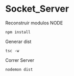 

# Socket_Server


Reconstruir modulos NODE
```
npm install
```

Generar dist
```
tsc -w
```

Correr Server
```
nodemon dist
```